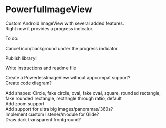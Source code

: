 PowerfulImageView
=================

Custom Android ImageView with several added features.  
Right now it provides a progress indicator.  
  
To do:  
  
Cancel icon/background under the progress indicator  
  
Publish library!  
  
Write instructions and readme file  
  
Create a PowerlessImageView without appcompat support?  
Create code diagram?  
  
Add shapes: Circle, fake circle, oval, fake oval, square, rounded rectangle, fake rounded rectangle, rectangle through ratio, default  
Add zoom support  
Add support for ultra big images/panoramas/360s?  
Implement custom listener/module for Glide?  
Draw dark transparent frontground?  
